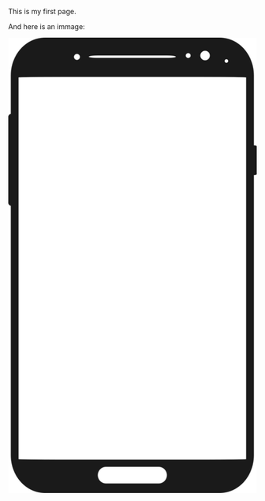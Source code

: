 This is my first page.

And here is an immage:


<img src="images/pixbay_smartphone-2237421_1280.png" alt="hi" class="inline"/>


